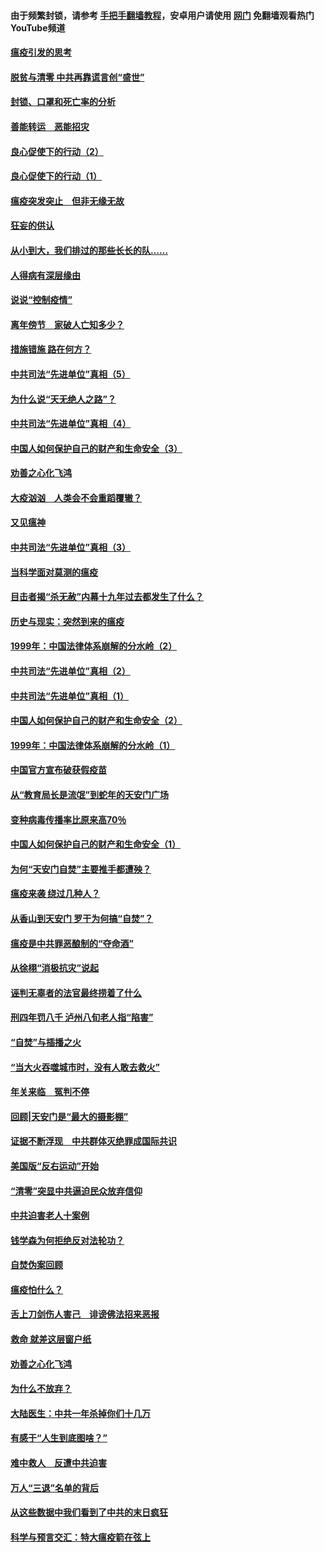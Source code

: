 #### 由于频繁封锁，请参考 [手把手翻墙教程](https://github.com/gfw-breaker/guides/wiki/)，安卓用户请使用 [网门](https://github.com/gfw-breaker/nogfw/blob/master/dl.md?t=03041900) 免翻墙观看热门YouTube频道 

#### [瘟疫引发的思考](../pages/19/421594.md?t=03041900) 

#### [脱贫与清零 中共再靠谎言创“盛世”](../pages/19/421590.md?t=03041900) 

#### [封锁、口罩和死亡率的分析](../pages/19/421495.md?t=03041900) 

#### [善能转运　恶能招灾](../pages/19/421334.md?t=03041900) 

#### [良心促使下的行动（2）](../pages/19/421361.md?t=03041900) 

#### [良心促使下的行动（1）](../pages/19/421302.md?t=03041900) 

#### [瘟疫突发突止　但非无缘无故](../pages/19/421281.md?t=03041900) 

#### [狂妄的供认](../pages/19/421199.md?t=03041900) 

#### [从小到大，我们排过的那些长长的队……](../pages/19/421243.md?t=03041900) 

#### [人得病有深层缘由](../pages/19/420864.md?t=03041900) 

#### [说说“控制疫情”](../pages/19/420831.md?t=03041900) 

#### [离年傍节　家破人亡知多少？](../pages/19/420563.md?t=03041900) 

#### [措施错施  路在何方？](../pages/19/420076.md?t=03041900) 

#### [中共司法“先进单位”真相（5）](../pages/19/419453.md?t=03041900) 

#### [为什么说“天无绝人之路”？](../pages/19/419618.md?t=03041900) 

#### [中共司法“先进单位”真相（4）](../pages/19/419452.md?t=03041900) 

#### [中国人如何保护自己的财产和生命安全（3）](../pages/19/419405.md?t=03041900) 

#### [劝善之心化飞鸿](../pages/19/418758.md?t=03041900) 

#### [大疫汹汹　人类会不会重蹈覆辙？](../pages/19/419691.md?t=03041900) 

#### [又见瘟神](../pages/19/419225.md?t=03041900) 

#### [中共司法“先进单位”真相（3）](../pages/19/419451.md?t=03041900) 

#### [当科学面对莫测的瘟疫](../pages/19/419625.md?t=03041900) 

#### [目击者揭“杀无赦”内幕十九年过去都发生了什么？](../pages/19/419617.md?t=03041900) 

#### [历史与现实：突然到来的瘟疫](../pages/19/419619.md?t=03041900) 

#### [1999年：中国法律体系崩解的分水岭（2）](../pages/19/419455.md?t=03041900) 

#### [中共司法“先进单位”真相（2）](../pages/19/419450.md?t=03041900) 

#### [中共司法“先进单位”真相（1）](../pages/19/419449.md?t=03041900) 

#### [中国人如何保护自己的财产和生命安全（2）](../pages/19/419404.md?t=03041900) 

#### [1999年：中国法律体系崩解的分水岭（1）](../pages/19/419454.md?t=03041900) 

#### [中国官方宣布破获假疫苗](../pages/19/419504.md?t=03041900) 

#### [从“教育局长是流氓”到蛇年的天安门广场](../pages/19/419470.md?t=03041900) 

#### [变种病毒传播率比原来高70％](../pages/19/419456.md?t=03041900) 

#### [中国人如何保护自己的财产和生命安全（1）](../pages/19/419403.md?t=03041900) 

#### [为何“天安门自焚”主要推手都遭殃？](../pages/19/419348.md?t=03041900) 

#### [瘟疫来袭 绕过几种人？](../pages/19/419349.md?t=03041900) 

#### [从香山到天安门 罗干为何搞“自焚”？](../pages/19/419270.md?t=03041900) 

#### [瘟疫是中共罪恶酿制的“夺命酒”](../pages/19/419223.md?t=03041900) 

#### [从徐栩“消极抗灾”说起](../pages/19/419224.md?t=03041900) 

#### [诬判无辜者的法官最终捞着了什么](../pages/19/419268.md?t=03041900) 

#### [刑四年罚八千 泸州八旬老人指“陷害”](../pages/19/419232.md?t=03041900) 

#### [“自焚”与插播之火](../pages/19/419226.md?t=03041900) 

#### [“当大火吞噬城市时，没有人敢去救火”](../pages/19/419077.md?t=03041900) 

#### [年关来临　冤判不停](../pages/19/419093.md?t=03041900) 

#### [回顾|天安门是“最大的摄影棚”](../pages/19/380866.md?t=03041900) 

#### [证据不断浮现　中共群体灭绝罪成国际共识](../pages/19/419031.md?t=03041900) 

#### [美国版“反右运动”开始](../pages/19/419030.md?t=03041900) 

#### [“清零”突显中共逼迫民众放弃信仰](../pages/19/418995.md?t=03041900) 

#### [中共迫害老人十案例](../pages/19/418831.md?t=03041900) 

#### [钱学森为何拒绝反对法轮功？](../pages/19/418905.md?t=03041900) 

#### [自焚伪案回顾](../pages/19/418799.md?t=03041900) 

#### [瘟疫怕什么？](../pages/19/418800.md?t=03041900) 

#### [舌上刀剑伤人害己　诽谤佛法招来恶报](../pages/19/418731.md?t=03041900) 

#### [救命 就差这层窗户纸](../pages/19/418706.md?t=03041900) 

#### [劝善之心化飞鸿](../pages/19/416766.md?t=03041900) 

#### [为什么不放弃？](../pages/19/418691.md?t=03041900) 

#### [大陆医生：中共一年杀掉你们十几万](../pages/19/418670.md?t=03041900) 

#### [有感于“人生到底图啥？”](../pages/19/418624.md?t=03041900) 

#### [难中救人　反遭中共迫害](../pages/19/418414.md?t=03041900) 

#### [万人“三退”名单的背后](../pages/19/418505.md?t=03041900) 

#### [从这些数据中我们看到了中共的末日疯狂](../pages/19/418420.md?t=03041900) 

#### [科学与预言交汇：特大瘟疫箭在弦上](../pages/19/418266.md?t=03041900) 

